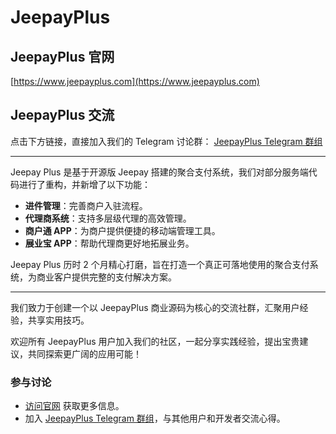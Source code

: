# JeepayPlus

## JeepayPlus 官网
[https://www.jeepayplus.com](https://www.jeepayplus.com)

## JeepayPlus 交流
点击下方链接，直接加入我们的 Telegram 讨论群：
[JeepayPlus Telegram 群组](https://t.me/jeepayplus)

---

Jeepay Plus 是基于开源版 Jeepay 搭建的聚合支付系统，我们对部分服务端代码进行了重构，并新增了以下功能：
- **进件管理**：完善商户入驻流程。
- **代理商系统**：支持多层级代理的高效管理。
- **商户通 APP**：为商户提供便捷的移动端管理工具。
- **展业宝 APP**：帮助代理商更好地拓展业务。

Jeepay Plus 历时 2 个月精心打磨，旨在打造一个真正可落地使用的聚合支付系统，为商业客户提供完整的支付解决方案。

---

我们致力于创建一个以 JeepayPlus 商业源码为核心的交流社群，汇聚用户经验，共享实用技巧。

欢迎所有 JeepayPlus 用户加入我们的社区，一起分享实践经验，提出宝贵建议，共同探索更广阔的应用可能！

### 参与讨论
- [访问官网](https://www.jeepayplus.com) 获取更多信息。
- 加入 [JeepayPlus Telegram 群组](https://t.me/jeepayplus)，与其他用户和开发者交流心得。
